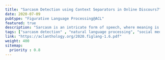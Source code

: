 ```yaml
---
title: "Sarcasm Detection using Context Separators in Online Discours7"
date: 2020-07-09
pubtype: "Figurative Language Processing@ACL"
featured: true
description: "Sarcasm is an intricate form of speech, where meaning is conveyed implicitly. Being a convoluted form of expression, detecting sarcasm is an assiduous problem. The difficulty in recognition of sarcasm has many pitfalls, including misunderstandings in everyday communications, which leads us to an increasing focus on automated sarcasm detection. In the second edition of the Figurative Language Processing (FigLang 2020) workshop, the shared task of sarcasm detection released two datasets, containing responses along with their context sampled from Twitter and Reddit. In this work, we use RoBERTa large to detect sarcasm in both the datasets. We further assert the importance of context in improving the performance of contextual word embedding based models by using three different types of inputs-Response-only, Context-Response, and Context-Response (Separated). We show that our proposed architecture performs competitively for both the datasets. We also show that the addition of a separation token between context and target response results in an improvement of 5.13% in the F1-score in the Reddit dataset."
tags: ["sarcasm detection" , "natural language processing", "social media analysis"]
link: "https://aclanthology.org/2020.figlang-1.6.pdf"
weight: 400
sitemap:
  priority : 0.8
---
```

